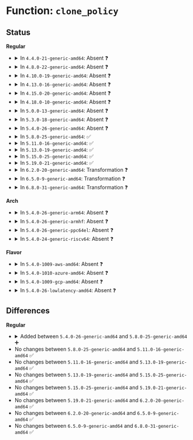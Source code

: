 # Function: <code>clone_policy</code>

## Status
<b>Regular</b>
<ul>
<li>
<details>
<summary>In <code>4.4.0-21-generic-amd64</code>: Absent ❓</summary>

```json
{
  "name": "clone_policy",
  "collision_type": "Unique Static",
  "inline_type": "Full",
  "funcs": [
    {
      "addr": 18446744071586933188,
      "name": "clone_policy",
      "external": false,
      "loc": "net/xfrm/xfrm_policy.c:1345",
      "file": "net/xfrm/xfrm_policy.c",
      "inline": "not declared, inlined",
      "caller_inline": [
        "net/xfrm/xfrm_policy.c:__xfrm_sk_clone_policy"
      ],
      "caller_func": []
    }
  ],
  "symbols": []
}
```
</details>
</li>
<li>
<details>
<summary>In <code>4.8.0-22-generic-amd64</code>: Absent ❓</summary>

```json
{
  "name": "clone_policy",
  "collision_type": "Unique Static",
  "inline_type": "Full",
  "funcs": [
    {
      "addr": 18446744071587379684,
      "name": "clone_policy",
      "external": false,
      "loc": "net/xfrm/xfrm_policy.c:1349",
      "file": "net/xfrm/xfrm_policy.c",
      "inline": "not declared, inlined",
      "caller_inline": [
        "net/xfrm/xfrm_policy.c:__xfrm_sk_clone_policy"
      ],
      "caller_func": []
    }
  ],
  "symbols": []
}
```
</details>
</li>
<li>
<details>
<summary>In <code>4.10.0-19-generic-amd64</code>: Absent ❓</summary>

```json
{
  "name": "clone_policy",
  "collision_type": "Unique Static",
  "inline_type": "Full",
  "funcs": [
    {
      "addr": 18446744071587582772,
      "name": "clone_policy",
      "external": false,
      "loc": "net/xfrm/xfrm_policy.c:1377",
      "file": "net/xfrm/xfrm_policy.c",
      "inline": "not declared, inlined",
      "caller_inline": [
        "net/xfrm/xfrm_policy.c:__xfrm_sk_clone_policy"
      ],
      "caller_func": []
    }
  ],
  "symbols": []
}
```
</details>
</li>
<li>
<details>
<summary>In <code>4.13.0-16-generic-amd64</code>: Absent ❓</summary>

```json
{
  "name": "clone_policy",
  "collision_type": "Unique Static",
  "inline_type": "Full",
  "funcs": [
    {
      "addr": 18446744071587729112,
      "name": "clone_policy",
      "external": false,
      "loc": "net/xfrm/xfrm_policy.c:1371",
      "file": "net/xfrm/xfrm_policy.c",
      "inline": "not declared, inlined",
      "caller_inline": [
        "net/xfrm/xfrm_policy.c:__xfrm_sk_clone_policy"
      ],
      "caller_func": []
    }
  ],
  "symbols": []
}
```
</details>
</li>
<li>
<details>
<summary>In <code>4.15.0-20-generic-amd64</code>: Absent ❓</summary>

```json
{
  "name": "clone_policy",
  "collision_type": "Unique Static",
  "inline_type": "Full",
  "funcs": [
    {
      "addr": 18446744071588255768,
      "name": "clone_policy",
      "external": false,
      "loc": "net/xfrm/xfrm_policy.c:1293",
      "file": "net/xfrm/xfrm_policy.c",
      "inline": "not declared, inlined",
      "caller_inline": [
        "net/xfrm/xfrm_policy.c:__xfrm_sk_clone_policy"
      ],
      "caller_func": []
    }
  ],
  "symbols": []
}
```
</details>
</li>
<li>
<details>
<summary>In <code>4.18.0-10-generic-amd64</code>: Absent ❓</summary>

```json
{
  "name": "clone_policy",
  "collision_type": "Unique Static",
  "inline_type": "Full",
  "funcs": [
    {
      "addr": 18446744071588610696,
      "name": "clone_policy",
      "external": false,
      "loc": "net/xfrm/xfrm_policy.c:1293",
      "file": "net/xfrm/xfrm_policy.c",
      "inline": "not declared, inlined",
      "caller_inline": [
        "net/xfrm/xfrm_policy.c:__xfrm_sk_clone_policy"
      ],
      "caller_func": []
    }
  ],
  "symbols": []
}
```
</details>
</li>
<li>
<details>
<summary>In <code>5.0.0-13-generic-amd64</code>: Absent ❓</summary>

```json
{
  "name": "clone_policy",
  "collision_type": "Unique Static",
  "inline_type": "Full",
  "funcs": [
    {
      "addr": 18446744071588821304,
      "name": "clone_policy",
      "external": false,
      "loc": "net/xfrm/xfrm_policy.c:2284",
      "file": "net/xfrm/xfrm_policy.c",
      "inline": "not declared, inlined",
      "caller_inline": [
        "net/xfrm/xfrm_policy.c:__xfrm_sk_clone_policy"
      ],
      "caller_func": []
    }
  ],
  "symbols": []
}
```
</details>
</li>
<li>
<details>
<summary>In <code>5.3.0-18-generic-amd64</code>: Absent ❓</summary>

```json
{
  "name": "clone_policy",
  "collision_type": "Unique Static",
  "inline_type": "Full",
  "funcs": [
    {
      "addr": 18446744071589254424,
      "name": "clone_policy",
      "external": false,
      "loc": "net/xfrm/xfrm_policy.c:2290",
      "file": "net/xfrm/xfrm_policy.c",
      "inline": "not declared, inlined",
      "caller_inline": [
        "net/xfrm/xfrm_policy.c:__xfrm_sk_clone_policy"
      ],
      "caller_func": []
    }
  ],
  "symbols": []
}
```
</details>
</li>
<li>
<details>
<summary>In <code>5.4.0-26-generic-amd64</code>: Absent ❓</summary>

```json
{
  "name": "clone_policy",
  "collision_type": "Unique Static",
  "inline_type": "Full",
  "funcs": [
    {
      "addr": 18446744071589479720,
      "name": "clone_policy",
      "external": false,
      "loc": "net/xfrm/xfrm_policy.c:2292",
      "file": "net/xfrm/xfrm_policy.c",
      "inline": "not declared, inlined",
      "caller_inline": [
        "net/xfrm/xfrm_policy.c:__xfrm_sk_clone_policy"
      ],
      "caller_func": []
    }
  ],
  "symbols": []
}
```
</details>
</li>
<li>
<details>
<summary>In <code>5.8.0-25-generic-amd64</code>: ✅</summary>

```c
struct xfrm_policy * clone_policy(const struct xfrm_policy * old, int dir)
```

```json
{
  "name": "clone_policy",
  "collision_type": "Unique Static",
  "inline_type": "No",
  "funcs": [
    {
      "addr": 18446744071590448672,
      "name": "clone_policy",
      "external": false,
      "loc": "net/xfrm/xfrm_policy.c:2283",
      "file": "net/xfrm/xfrm_policy.c",
      "inline": "seen, unknown",
      "caller_inline": [],
      "caller_func": [
        "net/xfrm/xfrm_policy.c:__xfrm_sk_clone_policy",
        "net/xfrm/xfrm_policy.c:__xfrm_sk_clone_policy"
      ]
    }
  ],
  "symbols": [
    {
      "addr": 18446744071590448672,
      "name": "clone_policy",
      "section": ".text",
      "bind": "STB_LOCAL",
      "size": 712
    }
  ]
}
```
</details>
</li>
<li>
<details>
<summary>In <code>5.11.0-16-generic-amd64</code>: ✅</summary>

```c
struct xfrm_policy * clone_policy(const struct xfrm_policy * old, int dir)
```

```json
{
  "name": "clone_policy",
  "collision_type": "Unique Static",
  "inline_type": "No",
  "funcs": [
    {
      "addr": 18446744071590505936,
      "name": "clone_policy",
      "external": false,
      "loc": "net/xfrm/xfrm_policy.c:2293",
      "file": "net/xfrm/xfrm_policy.c",
      "inline": "seen, unknown",
      "caller_inline": [],
      "caller_func": [
        "net/xfrm/xfrm_policy.c:__xfrm_sk_clone_policy",
        "net/xfrm/xfrm_policy.c:__xfrm_sk_clone_policy"
      ]
    }
  ],
  "symbols": [
    {
      "addr": 18446744071590505936,
      "name": "clone_policy",
      "section": ".text",
      "bind": "STB_LOCAL",
      "size": 600
    }
  ]
}
```
</details>
</li>
<li>
<details>
<summary>In <code>5.13.0-19-generic-amd64</code>: ✅</summary>

```c
struct xfrm_policy * clone_policy(const struct xfrm_policy * old, int dir)
```

```json
{
  "name": "clone_policy",
  "collision_type": "Unique Static",
  "inline_type": "No",
  "funcs": [
    {
      "addr": 18446744071590431312,
      "name": "clone_policy",
      "external": false,
      "loc": "net/xfrm/xfrm_policy.c:2292",
      "file": "net/xfrm/xfrm_policy.c",
      "inline": "seen, unknown",
      "caller_inline": [],
      "caller_func": [
        "net/xfrm/xfrm_policy.c:__xfrm_sk_clone_policy",
        "net/xfrm/xfrm_policy.c:__xfrm_sk_clone_policy"
      ]
    }
  ],
  "symbols": [
    {
      "addr": 18446744071590431312,
      "name": "clone_policy",
      "section": ".text",
      "bind": "STB_LOCAL",
      "size": 600
    }
  ]
}
```
</details>
</li>
<li>
<details>
<summary>In <code>5.15.0-25-generic-amd64</code>: ✅</summary>

```c
struct xfrm_policy * clone_policy(const struct xfrm_policy * old, int dir)
```

```json
{
  "name": "clone_policy",
  "collision_type": "Unique Static",
  "inline_type": "No",
  "funcs": [
    {
      "addr": 18446744071591230528,
      "name": "clone_policy",
      "external": false,
      "loc": "net/xfrm/xfrm_policy.c:2292",
      "file": "net/xfrm/xfrm_policy.c",
      "inline": "seen, unknown",
      "caller_inline": [],
      "caller_func": [
        "net/xfrm/xfrm_policy.c:__xfrm_sk_clone_policy",
        "net/xfrm/xfrm_policy.c:__xfrm_sk_clone_policy"
      ]
    }
  ],
  "symbols": [
    {
      "addr": 18446744071591230528,
      "name": "clone_policy",
      "section": ".text",
      "bind": "STB_LOCAL",
      "size": 600
    }
  ]
}
```
</details>
</li>
<li>
<details>
<summary>In <code>5.19.0-21-generic-amd64</code>: ✅</summary>

```c
struct xfrm_policy * clone_policy(const struct xfrm_policy * old, int dir)
```

```json
{
  "name": "clone_policy",
  "collision_type": "Unique Static",
  "inline_type": "No",
  "funcs": [
    {
      "addr": 18446744071592893648,
      "name": "clone_policy",
      "external": false,
      "loc": "net/xfrm/xfrm_policy.c:2292",
      "file": "net/xfrm/xfrm_policy.c",
      "inline": "seen, unknown",
      "caller_inline": [],
      "caller_func": [
        "net/xfrm/xfrm_policy.c:__xfrm_sk_clone_policy",
        "net/xfrm/xfrm_policy.c:__xfrm_sk_clone_policy"
      ]
    }
  ],
  "symbols": [
    {
      "addr": 18446744071592893648,
      "name": "clone_policy",
      "section": ".text",
      "bind": "STB_LOCAL",
      "size": 617
    }
  ]
}
```
</details>
</li>
<li>
<details>
<summary>In <code>6.2.0-20-generic-amd64</code>: Transformation ❓</summary>

```c
struct xfrm_policy * clone_policy(const struct xfrm_policy * old, int dir)
```

```json
{
  "name": "clone_policy",
  "collision_type": "Unique Static",
  "inline_type": "No",
  "funcs": [
    {
      "addr": 0,
      "name": "clone_policy",
      "external": false,
      "loc": "net/xfrm/xfrm_policy.c:2366",
      "file": "net/xfrm/xfrm_policy.c",
      "inline": "seen, unknown",
      "caller_inline": [],
      "caller_func": [
        "net/xfrm/xfrm_policy.c:__xfrm_sk_clone_policy",
        "net/xfrm/xfrm_policy.c:__xfrm_sk_clone_policy"
      ]
    }
  ],
  "symbols": [
    {
      "addr": 18446744071594775056,
      "name": "clone_policy",
      "section": ".text",
      "bind": "STB_LOCAL",
      "size": 695
    },
    {
      "addr": 18446744071596355345,
      "name": "clone_policy.cold",
      "section": ".text",
      "bind": "STB_LOCAL",
      "size": 35
    }
  ]
}
```
</details>
</li>
<li>
<details>
<summary>In <code>6.5.0-9-generic-amd64</code>: Transformation ❓</summary>

```c
struct xfrm_policy * clone_policy(const struct xfrm_policy * old, int dir)
```

```json
{
  "name": "clone_policy",
  "collision_type": "Unique Static",
  "inline_type": "No",
  "funcs": [
    {
      "addr": 0,
      "name": "clone_policy",
      "external": false,
      "loc": "net/xfrm/xfrm_policy.c:2368",
      "file": "net/xfrm/xfrm_policy.c",
      "inline": "seen, unknown",
      "caller_inline": [],
      "caller_func": [
        "net/xfrm/xfrm_policy.c:__xfrm_sk_clone_policy",
        "net/xfrm/xfrm_policy.c:__xfrm_sk_clone_policy"
      ]
    }
  ],
  "symbols": [
    {
      "addr": 18446744071595171072,
      "name": "clone_policy",
      "section": ".text",
      "bind": "STB_LOCAL",
      "size": 695
    },
    {
      "addr": 18446744071596884266,
      "name": "clone_policy.cold",
      "section": ".text",
      "bind": "STB_LOCAL",
      "size": 35
    }
  ]
}
```
</details>
</li>
<li>
<details>
<summary>In <code>6.8.0-31-generic-amd64</code>: Transformation ❓</summary>

```c
struct xfrm_policy * clone_policy(const struct xfrm_policy * old, int dir)
```

```json
{
  "name": "clone_policy",
  "collision_type": "Unique Static",
  "inline_type": "No",
  "funcs": [
    {
      "addr": 0,
      "name": "clone_policy",
      "external": false,
      "loc": "net/xfrm/xfrm_policy.c:2388",
      "file": "net/xfrm/xfrm_policy.c",
      "inline": "seen, unknown",
      "caller_inline": [],
      "caller_func": [
        "net/xfrm/xfrm_policy.c:__xfrm_sk_clone_policy",
        "net/xfrm/xfrm_policy.c:__xfrm_sk_clone_policy"
      ]
    }
  ],
  "symbols": [
    {
      "addr": 18446744071596014192,
      "name": "clone_policy",
      "section": ".text",
      "bind": "STB_LOCAL",
      "size": 695
    },
    {
      "addr": 18446744071597808944,
      "name": "clone_policy.cold",
      "section": ".text",
      "bind": "STB_LOCAL",
      "size": 35
    }
  ]
}
```
</details>
</li>
</ul>
<b>Arch</b>
<ul>
<li>
<details>
<summary>In <code>5.4.0-26-generic-arm64</code>: Absent ❓</summary>

```json
{
  "name": "clone_policy",
  "collision_type": "Unique Static",
  "inline_type": "Full",
  "funcs": [
    {
      "addr": 18446603336503138256,
      "name": "clone_policy",
      "external": false,
      "loc": "net/xfrm/xfrm_policy.c:2292",
      "file": "net/xfrm/xfrm_policy.c",
      "inline": "not declared, inlined",
      "caller_inline": [
        "net/xfrm/xfrm_policy.c:__xfrm_sk_clone_policy"
      ],
      "caller_func": []
    }
  ],
  "symbols": []
}
```
</details>
</li>
<li>
<details>
<summary>In <code>5.4.0-26-generic-armhf</code>: Absent ❓</summary>

```json
{
  "name": "clone_policy",
  "collision_type": "Unique Static",
  "inline_type": "Full",
  "funcs": [
    {
      "addr": 3235818284,
      "name": "clone_policy",
      "external": false,
      "loc": "net/xfrm/xfrm_policy.c:2292",
      "file": "net/xfrm/xfrm_policy.c",
      "inline": "not declared, inlined",
      "caller_inline": [
        "net/xfrm/xfrm_policy.c:__xfrm_sk_clone_policy"
      ],
      "caller_func": []
    }
  ],
  "symbols": []
}
```
</details>
</li>
<li>
<details>
<summary>In <code>5.4.0-26-generic-ppc64el</code>: Absent ❓</summary>

```json
{
  "name": "clone_policy",
  "collision_type": "Unique Static",
  "inline_type": "Full",
  "funcs": [
    {
      "addr": 13835058055296860012,
      "name": "clone_policy",
      "external": false,
      "loc": "net/xfrm/xfrm_policy.c:2292",
      "file": "net/xfrm/xfrm_policy.c",
      "inline": "not declared, inlined",
      "caller_inline": [
        "net/xfrm/xfrm_policy.c:__xfrm_sk_clone_policy"
      ],
      "caller_func": []
    }
  ],
  "symbols": []
}
```
</details>
</li>
<li>
<details>
<summary>In <code>5.4.0-24-generic-riscv64</code>: Absent ❓</summary>

```json
{
  "name": "clone_policy",
  "collision_type": "Unique Static",
  "inline_type": "Full",
  "funcs": [
    {
      "addr": 18446743936279184022,
      "name": "clone_policy",
      "external": false,
      "loc": "net/xfrm/xfrm_policy.c:2292",
      "file": "net/xfrm/xfrm_policy.c",
      "inline": "not declared, inlined",
      "caller_inline": [
        "net/xfrm/xfrm_policy.c:__xfrm_sk_clone_policy"
      ],
      "caller_func": []
    }
  ],
  "symbols": []
}
```
</details>
</li>
</ul>
<b>Flavor</b>
<ul>
<li>
<details>
<summary>In <code>5.4.0-1009-aws-amd64</code>: Absent ❓</summary>

```json
{
  "name": "clone_policy",
  "collision_type": "Unique Static",
  "inline_type": "Full",
  "funcs": [
    {
      "addr": 18446744071589084088,
      "name": "clone_policy",
      "external": false,
      "loc": "net/xfrm/xfrm_policy.c:2292",
      "file": "net/xfrm/xfrm_policy.c",
      "inline": "not declared, inlined",
      "caller_inline": [
        "net/xfrm/xfrm_policy.c:__xfrm_sk_clone_policy"
      ],
      "caller_func": []
    }
  ],
  "symbols": []
}
```
</details>
</li>
<li>
<details>
<summary>In <code>5.4.0-1010-azure-amd64</code>: Absent ❓</summary>

```json
{
  "name": "clone_policy",
  "collision_type": "Unique Static",
  "inline_type": "Full",
  "funcs": [
    {
      "addr": 18446744071588809128,
      "name": "clone_policy",
      "external": false,
      "loc": "net/xfrm/xfrm_policy.c:2292",
      "file": "net/xfrm/xfrm_policy.c",
      "inline": "not declared, inlined",
      "caller_inline": [
        "net/xfrm/xfrm_policy.c:__xfrm_sk_clone_policy"
      ],
      "caller_func": []
    }
  ],
  "symbols": []
}
```
</details>
</li>
<li>
<details>
<summary>In <code>5.4.0-1009-gcp-amd64</code>: Absent ❓</summary>

```json
{
  "name": "clone_policy",
  "collision_type": "Unique Static",
  "inline_type": "Full",
  "funcs": [
    {
      "addr": 18446744071589520952,
      "name": "clone_policy",
      "external": false,
      "loc": "net/xfrm/xfrm_policy.c:2292",
      "file": "net/xfrm/xfrm_policy.c",
      "inline": "not declared, inlined",
      "caller_inline": [
        "net/xfrm/xfrm_policy.c:__xfrm_sk_clone_policy"
      ],
      "caller_func": []
    }
  ],
  "symbols": []
}
```
</details>
</li>
<li>
<details>
<summary>In <code>5.4.0-26-lowlatency-amd64</code>: Absent ❓</summary>

```json
{
  "name": "clone_policy",
  "collision_type": "Unique Static",
  "inline_type": "Full",
  "funcs": [
    {
      "addr": 18446744071589568046,
      "name": "clone_policy",
      "external": false,
      "loc": "net/xfrm/xfrm_policy.c:2292",
      "file": "net/xfrm/xfrm_policy.c",
      "inline": "not declared, inlined",
      "caller_inline": [
        "net/xfrm/xfrm_policy.c:__xfrm_sk_clone_policy"
      ],
      "caller_func": []
    }
  ],
  "symbols": []
}
```
</details>
</li>
</ul>

## Differences
<b>Regular</b>
<ul>
<li>
<details>
<summary>Added between <code>5.4.0-26-generic-amd64</code> and <code>5.8.0-25-generic-amd64</code> ➕</summary>

```c
struct xfrm_policy * clone_policy(const struct xfrm_policy * old, int dir)
```
</details>
</li>
<li>
No changes between <code>5.8.0-25-generic-amd64</code> and <code>5.11.0-16-generic-amd64</code> ✅
</li>
<li>
No changes between <code>5.11.0-16-generic-amd64</code> and <code>5.13.0-19-generic-amd64</code> ✅
</li>
<li>
No changes between <code>5.13.0-19-generic-amd64</code> and <code>5.15.0-25-generic-amd64</code> ✅
</li>
<li>
No changes between <code>5.15.0-25-generic-amd64</code> and <code>5.19.0-21-generic-amd64</code> ✅
</li>
<li>
No changes between <code>5.19.0-21-generic-amd64</code> and <code>6.2.0-20-generic-amd64</code> ✅
</li>
<li>
No changes between <code>6.2.0-20-generic-amd64</code> and <code>6.5.0-9-generic-amd64</code> ✅
</li>
<li>
No changes between <code>6.5.0-9-generic-amd64</code> and <code>6.8.0-31-generic-amd64</code> ✅
</li>
</ul>
